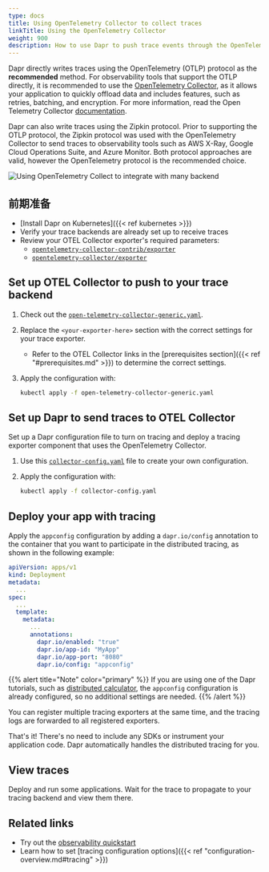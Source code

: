 ```yaml
---
type: docs
title: Using OpenTelemetry Collector to collect traces
linkTitle: Using the OpenTelemetry Collector
weight: 900
description: How to use Dapr to push trace events through the OpenTelemetry Collector.
---
```


Dapr directly writes traces using the OpenTelemetry (OTLP) protocol as the **recommended** method. For observability tools that support the OTLP directly, it is recommended to use the [OpenTelemetry Collector](https://github.com/open-telemetry/opentelemetry-collector), as it allows your application to quickly offload data and includes features, such as retries, batching, and encryption. For more information, read the Open Telemetry Collector [documentation](https://opentelemetry.io/docs/collector/#when-to-use-a-collector).

Dapr can also write traces using the Zipkin protocol. Prior to supporting the OTLP protocol, the Zipkin protocol was used with the OpenTelemetry Collector to send traces to observability tools such as AWS X-Ray, Google Cloud Operations Suite, and Azure Monitor. Both protocol approaches are valid, however the OpenTelemetry protocol is the recommended choice.

![Using OpenTelemetry Collect to integrate with many backend](/images/open-telemetry-collector.png)

## 前期准备

- [Install Dapr on Kubernetes]({{< ref kubernetes >}})
- Verify your trace backends are already set up to receive traces
- Review your OTEL Collector exporter's required parameters:
  - [`opentelemetry-collector-contrib/exporter`](https://github.com/open-telemetry/opentelemetry-collector-contrib/tree/main/exporter)
  - [`opentelemetry-collector/exporter`](https://github.com/open-telemetry/opentelemetry-collector/tree/main/exporter)

## Set up OTEL Collector to push to your trace backend

1. Check out the [`open-telemetry-collector-generic.yaml`](/docs/open-telemetry-collector/open-telemetry-collector-generic.yaml).

2. Replace the `<your-exporter-here>` section with the correct settings for your trace exporter.
   - Refer to the OTEL Collector links in the [prerequisites section]({{< ref "#prerequisites.md" >}}) to determine the correct settings.

3. Apply the configuration with:

   ```sh
   kubectl apply -f open-telemetry-collector-generic.yaml
   ```

## Set up Dapr to send traces to OTEL Collector

Set up a Dapr configuration file to turn on tracing and deploy a tracing exporter component that uses the OpenTelemetry Collector.

1. Use this [`collector-config.yaml`](/docs/open-telemetry-collector/collector-config.yaml) file to create your own configuration.

2. Apply the configuration with:

   ```sh
   kubectl apply -f collector-config.yaml
   ```

## Deploy your app with tracing

Apply the `appconfig` configuration by adding a `dapr.io/config` annotation to the container that you want to participate in the distributed tracing, as shown in the following example:

```yaml
apiVersion: apps/v1
kind: Deployment
metadata:
  ...
spec:
  ...
  template:
    metadata:
      ...
      annotations:
        dapr.io/enabled: "true"
        dapr.io/app-id: "MyApp"
        dapr.io/app-port: "8080"
        dapr.io/config: "appconfig"
```

{{% alert title="Note" color="primary" %}}
If you are using one of the Dapr tutorials, such as [distributed calculator](https://github.com/dapr/quickstarts/tree/master/tutorials/distributed-calculator), the `appconfig` configuration is already configured, so no additional settings are needed.
{{% /alert %}}

You can register multiple tracing exporters at the same time, and the tracing logs are forwarded to all registered exporters.

That's it! There's no need to include any SDKs or instrument your application code. Dapr automatically handles the distributed tracing for you.

## View traces

Deploy and run some applications. Wait for the trace to propagate to your tracing backend and view them there.

## Related links

- Try out the [observability quickstart](https://github.com/dapr/quickstarts/tree/master/tutorials/observability/README.md)
- Learn how to set [tracing configuration options]({{< ref "configuration-overview\.md#tracing" >}})
